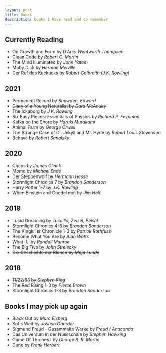 ```yaml
---
layout: post
title: Books
description: books I have read and do remember
---
```


## Currently Reading
- On Growth and Form by *D'Arcy Wentworth Thompson*
- Clean Code by *Robert C. Martin*
- The Mind Illuminated by *John Yates*
- Moby Dick by *Herman Melville*
- Der Ruf des Kuckucks by *Robert Galbraith (J.K. Rowling)*

## 2021
- Permanent Record by *Snowden, Edward*
- ~~Diary of a Young Naturalist by *Dara McAnulty*~~
- The Ickaborg by *J.K. Rowling*
- Six Easy Pieces: Essentials of Physics by *Richard P. Feynman*
- Kafka on the Shore by *Haruki Murakami*
- Animal Farm by *George Orwell*
- The Strange Case of Dr. Jekyll and Mr. Hyde by *Robert Louis Stevenson*
- Behave by *Robert Sapolsky*

## 2020
- Chaos by *James Gleick*
- Momo by *Michael Ende*
- Der Steppenwolf by *Hermann Hesse*
- Stormlight Chronics 7 by *Brandon Sanderson*
- Harry Potter 1-7 by *J.K. Rowling*
- ~~When Einstein and Goedel met by *Jim Holt*~~

## 2019
- Lucid Dreaming by *Tuccillo, Zeizel, Peisel*
- Stormlight Chronics 4-6 by *Brandon Sanderson*
- The Kingkiller Chronicle 1-3 by *Patrick Rothfuss*
- Become What You Are by *Alan Watts*
- What if.. by *Randall Munroe*
- The Big Five by *John Strelecky*
- ~~Die Geschichte der Bienen by *Maja Lunde*~~

## 2018
- ~~11/22/63 by *Stephen King*~~
- The Red Rising 1-3 by *Pierce Brown*
- Stormlight Chronics 1-3 by *Brandon Sanderson*

## Books I may pick up again
- Black Out by *Marc Elsberg*
- Sofis Welt by *Jostein Gaarder*
- Sigmund Freud - Gesammelte Werke by *Freud / Anaconda*
- Das Universum in der Nussschale by *Stephen Hawking*
- Game Of Thrones I by *George R. R. Martin*
- Dune by *Frank Herbert*
